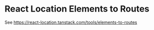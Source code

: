 # React Location Elements to Routes

See https://react-location.tanstack.com/tools/elements-to-routes
